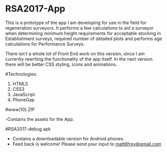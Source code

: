# RSA2017-App

This is a prototype of the app I am developing for use in the field for regeneration surveyors. It performs a few calculations to aid a surveyor when determining minimum height requirements for acceptable stocking in Establishment surveys, required number of detailed plots and performs age calculations for Performance Surveys. 

There isn't a whole lot of Front End work on this version, since I am currently rewriting the functionality of the app itself. In the next version there will be better CSS styling, icons and animations.

#Technologies:

1. HTML5
2. CSS3
3. JavaScript
4. PhoneGap

#www(10).ZIP

-Contains the assets for the App. 

#RSA2017-debug.apk

- Contains a downloadable version for Android phones.
- Feed back is welcome! Please send your input to matt6frey@gmail.com
